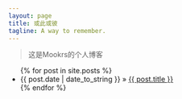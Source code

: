 ```yaml
---
layout: page
title: 或此或彼
tagline: A way to remember.
---
```

> 这是Mookrs的个人博客


<ul class="posts">
{% for post in site.posts %}
<li><span class="index-date-tag-fixed-width">{{ post.date | date_to_string }}</span> &raquo; <a href="{{ post.url }}">{{ post.title }}</a></li>
{% endfor %}
</ul>

